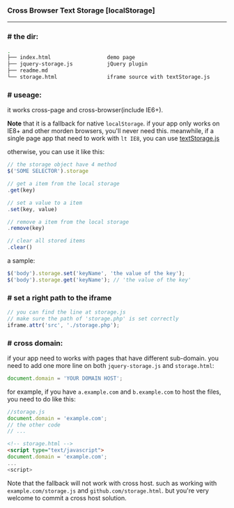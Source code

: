 ### Cross Browser Text Storage \[localStorage\]

------------------------------------------------
### \# the dir:

```bash
.
├── index.html					demo page
├── jquery-storage.js			jQuery plugin
├── readme.md					
└── storage.html				iframe source with textStorage.js
```

### \# useage: 

it works cross-page and cross-browser(include IE6+).

__Note__ that it is a fallback for native `localStorage`. if your app only works on IE8+ and other morden browsers, you'll never need this. 
meanwhile, if a single page app that need to work with `lt IE8`, you can use [textStorage.js](https://gist.github.com/1221115)

otherwise, you can use it like this:

```js
// the storage object have 4 method
$('SOME SELECTOR').storage

// get a item from the local storage
.get(key)

// set a value to a item
.set(key, value)

// remove a item from the local storage
.remove(key)

// clear all stored items
.clear()
```

a sample:

```js
$('body').storage.set('keyName', 'the value of the key');
$('body').storage.get('keyName'); // 'the value of the key'
```

### \# set a right path to the iframe

```js
// you can find the line at storage.js
// make sure the path of 'storage.php' is set correctly
iframe.attr('src', './storage.php');
```

### \# cross domain:

if your app need to works with pages that have different sub-domain. you need to add one more line on both `jquery-storage.js` and `storage.html`:

```js
document.domain = 'YOUR DOMAIN HOST';
```
for example, if you have `a.example.com` and `b.example.com` to host the files, you need to do like this:

```js
//storage.js
document.domain = 'example.com';
// the other code
// ...
```
```html
<!-- storage.html -->
<script type="text/javascript">
document.domain = 'example.com';
...
<script>
```

Note that the fallback will not work with cross host. such as working with `example.com/storage.js` and `github.com/storage.html`. but you're very welcome to commit a cross host solution.
